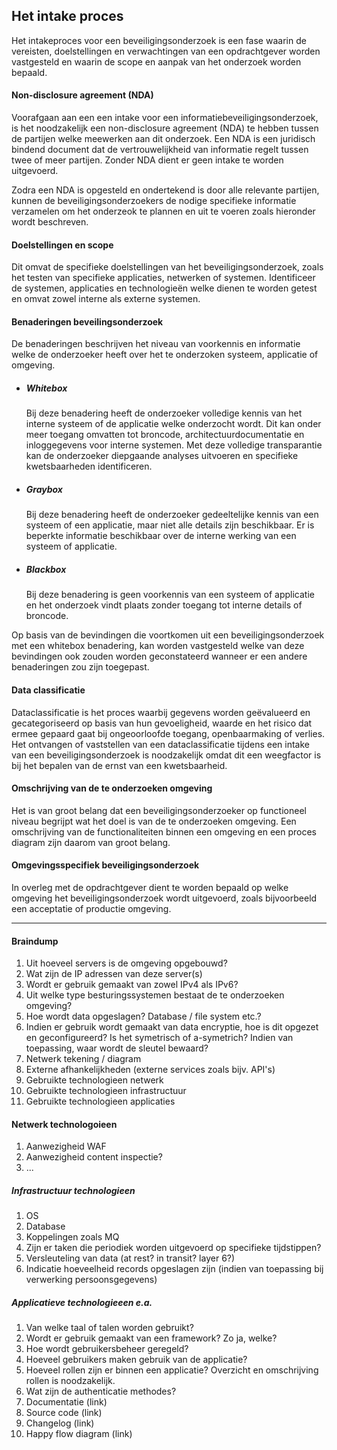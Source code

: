 ## Het intake proces
Het intakeproces voor een beveiligingsonderzoek is een fase waarin de vereisten, doelstellingen en verwachtingen van een opdrachtgever worden vastgesteld en waarin de scope en aanpak van het onderzoek worden bepaald. 

#### Non-disclosure agreement (NDA)
Voorafgaan aan een een intake voor een informatiebeveiligingsonderzoek, is het noodzakelijk een non-disclosure agreement (NDA) te hebben tussen de partijen welke meewerken aan dit onderzoek.
Een NDA is een juridisch bindend document dat de vertrouwelijkheid van informatie regelt tussen twee of meer partijen. Zonder NDA dient er geen intake te worden uitgevoerd.

Zodra een NDA is opgesteld en ondertekend is door alle relevante partijen, kunnen de beveiligingsonderzoekers de nodige specifieke informatie verzamelen om het onderzeok te plannen en uit te voeren zoals hieronder wordt beschreven.

#### Doelstellingen en scope 
Dit omvat de specifieke doelstellingen van het beveiligingsonderzoek, zoals het testen van specifieke applicaties, netwerken of systemen. Identificeer de systemen, applicaties en technologieën welke dienen te worden getest en
omvat zowel interne als externe systemen.

#### Benaderingen beveilingsonderzoek
De benaderingen beschrijven het niveau van voorkennis en informatie welke de onderzoeker heeft over het te onderzoken systeem, applicatie of omgeving. 

- ##### Whitebox
  Bij deze benadering heeft de onderzoeker volledige kennis van het interne systeem of de applicatie welke onderzocht wordt. Dit kan onder meer toegang omvatten tot broncode, architectuurdocumentatie en inloggegevens voor interne systemen. Met deze volledige transparantie kan de onderzoeker diepgaande analyses uitvoeren en specifieke kwetsbaarheden identificeren.

- ##### Graybox
  Bij deze benadering heeft de onderzoeker gedeeltelijke kennis van een systeem of een applicatie, maar niet alle details zijn beschikbaar. Er is beperkte informatie beschikbaar over de interne werking van een systeem of applicatie.

- ##### Blackbox
  Bij deze benadering is geen voorkennis van een systeem of applicatie en het onderzoek vindt plaats zonder toegang tot interne details of broncode.

Op basis van de bevindingen die voortkomen uit een beveiligingsonderzoek met een whitebox benadering, kan worden vastgesteld welke van deze bevindingen ook zouden worden geconstateerd wanneer er een andere benaderingen zou zijn toegepast.

#### Data classificatie
Dataclassificatie is het proces waarbij gegevens worden geëvalueerd en gecategoriseerd op basis van hun gevoeligheid, waarde en het risico dat ermee gepaard gaat bij ongeoorloofde toegang, openbaarmaking of verlies.
Het ontvangen of vaststellen van een dataclassificatie tijdens een intake van een beveiligingsonderzoek is noodzakelijk omdat dit een weegfactor is bij het bepalen van de ernst van een kwetsbaarheid.

#### Omschrijving van de te onderzoeken omgeving
Het is van groot belang dat een beveiligingsonderzoeker op functioneel niveau begrijpt wat het doel is van de te onderzoeken omgeving. Een omschrijving van de functionaliteiten binnen een omgeving en een proces diagram zijn daarom van groot belang.

#### Omgevingsspecifiek beveiligingsonderzoek
In overleg met de opdrachtgever dient te worden bepaald op welke omgeving het beveiligingsonderzoek wordt uitgevoerd, zoals bijvoorbeeld een acceptatie of productie omgeving.


---------------

#### Braindump

1. Uit hoeveel servers is de omgeving opgebouwd?
2. Wat zijn de IP adressen van deze server(s)
3. Wordt er gebruik gemaakt van zowel IPv4 als IPv6?
4. Uit welke type besturingssystemen bestaat de te onderzoeken omgeving?
5. Hoe wordt data opgeslagen? Database / file system etc.?
6. Indien er gebruik wordt gemaakt van data encryptie, hoe is dit opgezet en geconfigureerd? Is het symetrisch of a-symetrich? Indien van toepassing, waar wordt de sleutel bewaard? 
7. Netwerk tekening / diagram
8. Externe afhankelijkheden (externe services zoals bijv. API's)
9. Gebruikte technologieen netwerk
10. Gebruikte technologieen infrastructuur
11. Gebruikte technologieen applicaties

#### Netwerk technologoieen

1. Aanwezigheid WAF
2. Aanwezigheid content inspectie?
3. ...

##### Infrastructuur technologieen

1. OS
2. Database
3. Koppelingen zoals MQ
4. Zijn er taken die periodiek worden uitgevoerd op specifieke tijdstippen?
5. Versleuteling van data (at rest? in transit? layer 6?)
6. Indicatie hoeveelheid records opgeslagen zijn (indien van toepassing bij verwerking persoonsgegevens)

##### Applicatieve technologieeen e.a.

1. Van welke taal of talen worden gebruikt?
2. Wordt er gebruik gemaakt van een framework? Zo ja, welke?
3. Hoe wordt gebruikersbeheer geregeld?
4. Hoeveel gebruikers maken gebruik van de applicatie?
5. Hoeveel rollen zijn er binnen een applicatie? Overzicht en omschrijving rollen is noodzakelijk.
6. Wat zijn de authenticatie methodes?
7. Documentatie (link)
8. Source code (link)
9. Changelog (link)
10. Happy flow diagram (link)
